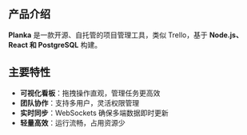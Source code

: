 ## 产品介绍

**Planka** 是一款开源、自托管的项目管理工具，类似 Trello，基于 **Node.js、React 和 PostgreSQL** 构建。  

## 主要特性

- **可视化看板**：拖拽操作直观，管理任务更高效  
- **团队协作**：支持多用户，灵活权限管理  
- **实时同步**：WebSockets 确保多端数据即时更新  
- **轻量高效**：运行流畅，占用资源少  
